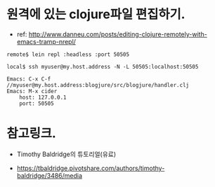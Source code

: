 # 원격에 있는 clojure파일 편집하기.

* ref: http://www.danneu.com/posts/editing-clojure-remotely-with-emacs-tramp-nrepl/

```
remote$ lein repl :headless :port 50505

local$ ssh myuser@my.host.address -N -L 50505:localhost:50505

Emacs: C-x C-f //myuser@my.host.address:blogjure/src/blogjure/handler.clj
Emacs: M-x cider
    host: 127.0.0.1
    port: 50505
```

# 참고링크.
* Timothy Baldridge의 튜토리얼(유료)
 - https://tbaldridge.pivotshare.com/authors/timothy-baldridge/3486/media
